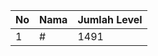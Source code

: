 | No | Nama            | Jumlah Level |
|----|-----------------|--------------|
| 1  | #    |    1491        |
